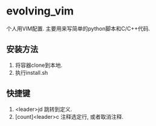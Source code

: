 # evolving_vim
个人用VIM配置. 主要用来写简单的python脚本和C/C++代码.

## 安装方法
1. 将容器clone到本地.
2. 执行install.sh

## 快捷键
1. \<leader\>jd 跳转到定义.
2. [count]\<leader\>c<space> 注释选定行, 或者取消注释.
